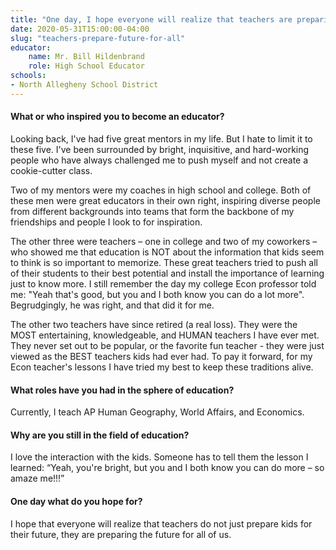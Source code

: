```yaml
---
title: "One day, I hope everyone will realize that teachers are preparing the future for all of us"
date: 2020-05-31T15:00:00-04:00
slug: "teachers-prepare-future-for-all"
educator:
    name: Mr. Bill Hildenbrand
    role: High School Educator
schools:
- North Allegheny School District
---
```


#### What or who inspired you to become an educator?

Looking back, I've had five great mentors in my life. But I hate to limit it to these five. I've been surrounded by bright, inquisitive, and hard-working people who have always challenged me to push myself and not create a cookie-cutter class.

Two of my mentors were my coaches in high school and college. Both of these men were great educators in their own right, inspiring diverse people from different backgrounds into teams that form the backbone of my friendships and people I look to for inspiration.

The other three were teachers – one in college and two of my coworkers – who showed me that education is NOT about the information that kids seem to think is so important to memorize. These great teachers tried to push all of their students to their best potential and install the importance of learning just to know more. I still remember the day my college Econ professor told me: "Yeah that's good, but you and I both know you can do a lot more". Begrudgingly, he was right, and that did it for me.

The other two teachers have since retired (a real loss). They were the MOST entertaining, knowledgeable, and HUMAN teachers I have ever met. They never set out to be popular, or the favorite fun teacher - they were just viewed as the BEST teachers kids had ever had. To pay it forward, for my Econ teacher's lessons I have tried my best to keep these traditions alive.

#### What roles have you had in the sphere of education?

Currently, I teach AP Human Geography, World Affairs, and Economics.

#### Why are you still in the field of education?

I love the interaction with the kids. Someone has to tell them the lesson I learned: “Yeah, you're bright, but you and I both know you can do more – so amaze me!!!”

#### One day what do you hope for?

I hope that everyone will realize that teachers do not just prepare kids for their future, they are preparing the future for all of us.
